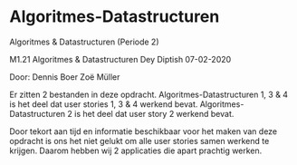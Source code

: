 # Algoritmes-Datastructuren
Algoritmes &amp; Datastructuren (Periode 2)

M1.21 Algoritmes & Datastructuren
Dey Diptish
07-02-2020

Door: 
Dennis Boer
Zoë Müller


Er zitten 2 bestanden in deze opdracht. 
Algoritmes-Datastructuren 1, 3 & 4 is het deel dat user stories 1, 3 & 4 werkend bevat.
Algoritmes-Datastructuren 2 is het deel dat user story 2 werkend bevat.

Door tekort aan tijd en informatie beschikbaar voor het maken van deze opdracht is ons het niet gelukt om alle user stories samen werkend te krijgen. Daarom hebben wij 2 applicaties die apart prachtig werken. 